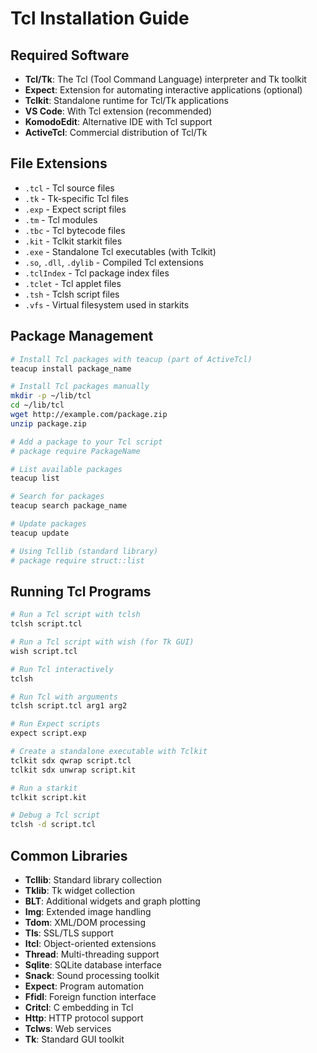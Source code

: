 # Tcl Installation Guide

## Required Software

- **Tcl/Tk**: The Tcl (Tool Command Language) interpreter and Tk toolkit
- **Expect**: Extension for automating interactive applications (optional)
- **Tclkit**: Standalone runtime for Tcl/Tk applications
- **VS Code**: With Tcl extension (recommended)
- **KomodoEdit**: Alternative IDE with Tcl support
- **ActiveTcl**: Commercial distribution of Tcl/Tk

## File Extensions

- `.tcl` - Tcl source files
- `.tk` - Tk-specific Tcl files
- `.exp` - Expect script files
- `.tm` - Tcl modules
- `.tbc` - Tcl bytecode files
- `.kit` - Tclkit starkit files
- `.exe` - Standalone Tcl executables (with Tclkit)
- `.so`, `.dll`, `.dylib` - Compiled Tcl extensions
- `.tclIndex` - Tcl package index files
- `.tclet` - Tcl applet files
- `.tsh` - Tclsh script files
- `.vfs` - Virtual filesystem used in starkits

## Package Management

```bash
# Install Tcl packages with teacup (part of ActiveTcl)
teacup install package_name

# Install Tcl packages manually
mkdir -p ~/lib/tcl
cd ~/lib/tcl
wget http://example.com/package.zip
unzip package.zip

# Add a package to your Tcl script
# package require PackageName

# List available packages
teacup list

# Search for packages
teacup search package_name

# Update packages
teacup update

# Using Tcllib (standard library)
# package require struct::list
```

## Running Tcl Programs

```bash
# Run a Tcl script with tclsh
tclsh script.tcl

# Run a Tcl script with wish (for Tk GUI)
wish script.tcl

# Run Tcl interactively
tclsh

# Run Tcl with arguments
tclsh script.tcl arg1 arg2

# Run Expect scripts
expect script.exp

# Create a standalone executable with Tclkit
tclkit sdx qwrap script.tcl
tclkit sdx unwrap script.kit

# Run a starkit
tclkit script.kit

# Debug a Tcl script
tclsh -d script.tcl
```

## Common Libraries

- **Tcllib**: Standard library collection
- **Tklib**: Tk widget collection
- **BLT**: Additional widgets and graph plotting
- **Img**: Extended image handling
- **Tdom**: XML/DOM processing
- **Tls**: SSL/TLS support
- **Itcl**: Object-oriented extensions
- **Thread**: Multi-threading support
- **Sqlite**: SQLite database interface
- **Snack**: Sound processing toolkit
- **Expect**: Program automation
- **Ffidl**: Foreign function interface
- **Critcl**: C embedding in Tcl
- **Http**: HTTP protocol support
- **Tclws**: Web services
- **Tk**: Standard GUI toolkit
